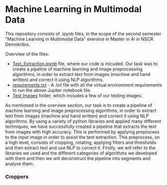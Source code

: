 # Machine Learning in Multimodal Data

This repository consists of .ipynb files, in the scope of the second semester "Machine Learning in Multimodal Data" exersice in Master in AI in NSCR Demokritos.

Overview of the files:

* [Text_Extraction.ipynb](https://github.com/Andreas-Stefopoulos/Machine-Learning-Multimodal/blob/main/Text_Extraction.ipynb) file, where our code is inlcuded. Our task was to create a pipeline of machine learning and image preprocessing algorithms, in order to extract text from images (machine and hand written) and correct it using NLP algorithms.
* [requirements.txt](https://github.com/Andreas-Stefopoulos/Machine-Learning-Multimodal/blob/main/requirements.txt) - A .txt file with all the virtual environment requirements to run the above Jupiter notebook file.
* [Test Images](https://github.com/Andreas-Stefopoulos/Machine-Learning-Multimodal/tree/main/Test%20Images) folder, which includes a few of our testing images.

As mentioned in the overview section, our task is to create a pipeline of machine learning and image preprocessing algorithms, in order to extract text from images (machine and hand written) and correct it using NLP algorithms. By using a variety of python libraries and applied many different techniques, we have successfully created a pipeline that extracts the text from images with high accuracy. This is performed by applying preprocess to the input image in order to assist the text extraction. This preprocess, on a high level, consists of cropping, rotating, applying filters and thresholds and then extract text and use NLP to correct it. Firstly, we will refer to the libraries we used and the different categories of algorithms we developed with them and then we will deconstruct the pipeline into segments and analyse them. 

### Croppers 

